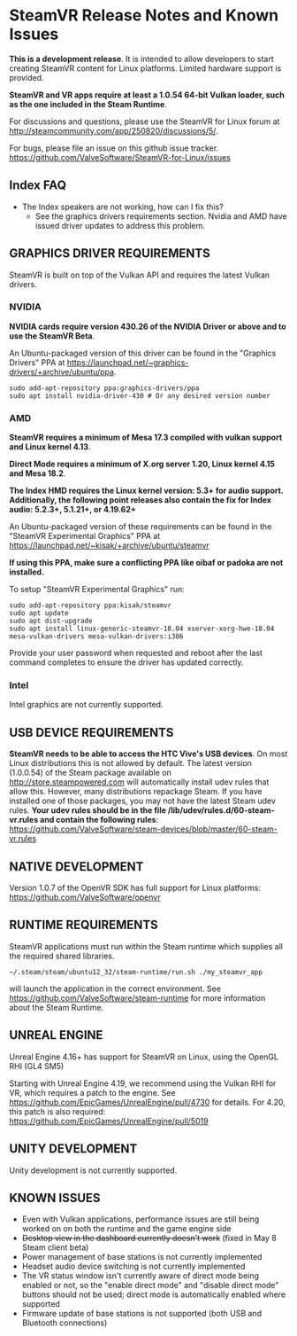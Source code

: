 # SteamVR Release Notes and Known Issues

**This is a development release**. It is intended to allow developers to start creating SteamVR content for Linux platforms. Limited hardware support is provided.

**SteamVR and VR apps require at least a 1.0.54 64-bit Vulkan loader, such as the one included in the Steam Runtime**.

For discussions and questions, please use the SteamVR for Linux forum at http://steamcommunity.com/app/250820/discussions/5/.

For bugs, please file an issue on this github issue tracker. https://github.com/ValveSoftware/SteamVR-for-Linux/issues

## Index FAQ

 * The Index speakers are not working, how can I fix this?
   * See the graphics drivers requirements section. Nvidia and AMD have issued driver updates to address this problem.

## GRAPHICS DRIVER REQUIREMENTS

SteamVR is built on top of the Vulkan API and requires the latest Vulkan drivers.

### NVIDIA

**NVIDIA cards require version 430.26 of the NVIDIA Driver or above and to use
the SteamVR Beta**.

An Ubuntu-packaged version of this driver can be found in the "Graphics
Drivers" PPA at https://launchpad.net/~graphics-drivers/+archive/ubuntu/ppa.

```
sudo add-apt-repository ppa:graphics-drivers/ppa
sudo apt install nvidia-driver-430 # Or any desired version number
```

### AMD

**SteamVR requires a minimum of Mesa 17.3 compiled with vulkan support and Linux
kernel 4.13**.


**Direct Mode requires a minimum of X.org server 1.20, Linux kernel 4.15 and Mesa 18.2**.

**The Index HMD requires the Linux kernel version: 5.3+ for audio support.
Additionally, the following point releases also contain the fix for Index
audio: 5.2.3+, 5.1.21+, or 4.19.62+**

An Ubuntu-packaged version of these requirements can be found in the "SteamVR Experimental Graphics" PPA
at https://launchpad.net/~kisak/+archive/ubuntu/steamvr

**If using this PPA, make sure a conflicting PPA like oibaf or padoka are not installed.**

To setup "SteamVR Experimental Graphics" run:
```
sudo add-apt-repository ppa:kisak/steamvr
sudo apt update
sudo apt dist-upgrade
sudo apt install linux-generic-steamvr-18.04 xserver-xorg-hwe-18.04 mesa-vulkan-drivers mesa-vulkan-drivers:i386
```

Provide your user password when requested and reboot after the last command
completes to ensure the driver has updated correctly.

### Intel

Intel graphics are not currently supported.

## USB DEVICE REQUIREMENTS

**SteamVR needs to be able to access the HTC Vive's USB devices**. On most Linux distributions this is not allowed by default. The latest version (1.0.0.54) of the Steam package available on http://store.steampowered.com will automatically install udev rules that allow this. However, many distributions repackage Steam. If you have installed one of those packages, you may not have the latest Steam udev rules. **Your udev rules should be in the file /lib/udev/rules.d/60-steam-vr.rules and contain the following rules**: https://github.com/ValveSoftware/steam-devices/blob/master/60-steam-vr.rules

## NATIVE DEVELOPMENT

Version 1.0.7 of the OpenVR SDK has full support for Linux platforms: https://github.com/ValveSoftware/openvr

## RUNTIME REQUIREMENTS

SteamVR applications must run within the Steam runtime which supplies all the required shared libraries. 

    ~/.steam/steam/ubuntu12_32/steam-runtime/run.sh ./my_steamvr_app

will launch the application in the correct environment. See https://github.com/ValveSoftware/steam-runtime for more information about the Steam Runtime.

## UNREAL ENGINE

Unreal Engine 4.16+ has support for SteamVR on Linux, using the OpenGL RHI (GL4 SM5)

Starting with Unreal Engine 4.19, we recommend using the Vulkan RHI for VR, which requires a patch to the engine. See https://github.com/EpicGames/UnrealEngine/pull/4730 for details. For 4.20, this patch is also required: https://github.com/EpicGames/UnrealEngine/pull/5019

## UNITY DEVELOPMENT

Unity development is not currently supported.

## KNOWN ISSUES
* Even with Vulkan applications, performance issues are still being worked on on both the runtime and the game engine side
* ~~Desktop view in the dashboard currently doesn't work~~ (fixed in May 8 Steam client beta)
* Power management of base stations is not currently implemented
* Headset audio device switching is not currently implemented
* The VR status window isn't currently aware of direct mode being enabled or not, so the "enable direct mode" and "disable direct mode" buttons should not be used; direct mode is automatically enabled where supported
* Firmware update of base stations is not supported (both USB and Bluetooth connections)
